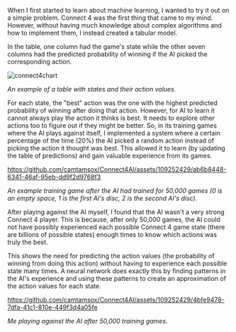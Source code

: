 When I first started to learn about machine learning, I wanted to try it out on a simple problem. Connect 4 was the first thing that came to my mind. However, without having much knowledge about complex algorithms and how to implement them, I instead created a tabular model.

In the table, one column had the game's state while the other seven columns had the predicted probability of winning if the AI picked the corresponding action.

![connect4chart](https://github.com/camtamsox/Connect4AI/assets/109252429/bcfa0f44-5b9c-42e4-9245-fb9873baabe8)

_An example of a table with states and their action values._

For each state, the "best" action was the one with the highest predicted probability of winning after doing that action. However, for AI to learn it cannot always play the action it thinks is best. It needs to explore other actions too to figure out if they might be better. So, in its training games where the AI plays against itself, I implemented a system where a certain percentage of the time (20%) the AI picked a random action instead of picking the action it thought was best. This allowed it to learn (by updating the table of predictions) and gain valuable experience from its games.


https://github.com/camtamsox/Connect4AI/assets/109252429/ab6b8448-6341-46af-95eb-dd9f2d9768f3

_An example training game after the AI had trained for 50,000 games (0 is an empty space, 1 is the first AI's disc, 2 is the second AI's disc)._

After playing against the AI myself, I found that the AI wasn't a very strong Connect 4 player. This is because, after only 50,000 games, the AI could not have possibly experienced each possible Connect 4 game state (there are billions of possible states) enough times to know which actions was truly the best.

This shows the need for predicting the action values (the probability of winning from doing this action) without having to experience each possible state many times. A neural network does exactly this by finding patterns in the AI's experience and using these patterns to create an approximation of the action values for each state.


https://github.com/camtamsox/Connect4AI/assets/109252429/4bfe9478-7dfa-41c1-810e-449f3d4a05fe

_Me playing against the AI after 50,000 training games._

